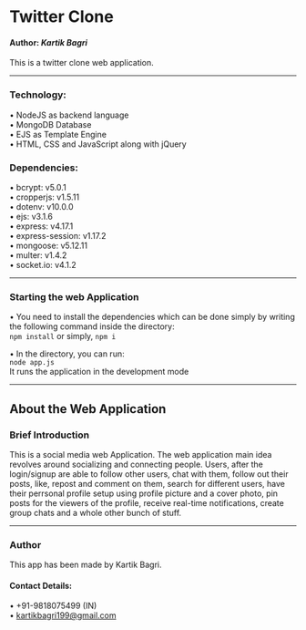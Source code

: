 # Twitter Clone
#### **Author:** *Kartik Bagri*
This is a twitter clone web application.
<hr>

### Technology:
• NodeJS as backend language<br>
• MongoDB Database<br>
• EJS as Template Engine<br>
• HTML, CSS and JavaScript along with jQuery

### Dependencies:
• bcrypt: v5.0.1<br>
• cropperjs: v1.5.11<br>
• dotenv: v10.0.0<br>
• ejs: v3.1.6<br>
• express: v4.17.1<br>
• express-session: v1.17.2<br>
• mongoose: v5.12.11<br>
• multer: v1.4.2<br>
• socket.io: v4.1.2<br>
<hr>

### Starting the web Application
• You need to install the dependencies which can be done simply by writing the following command inside the directory: <br>
`npm install` or simply, `npm i`<br>

• In the directory, you can run:<br>
`node app.js`<br>
It runs the application in the development mode

<hr>

## About the Web Application
### **Brief Introduction**
This is a social media web Application. The web application main idea revolves around socializing and connecting people. Users, after the login/signup are able to follow other users, chat with them, follow out their posts, like, repost and comment on them, search for different users, have their perrsonal profile setup using profile picture and a cover photo, pin posts for the viewers of the profile, receive real-time notifications, create group chats and a whole other bunch of stuff.

<hr>

### Author
This app has been made by Kartik Bagri.<br>
#### **Contact Details:**
• +91-9818075499 (IN) <br>
• kartikbagri199@gmail.com

